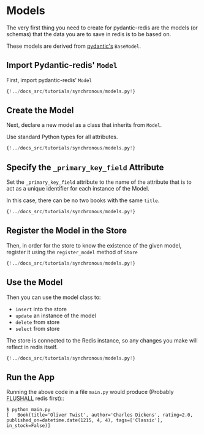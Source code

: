 # Models

The very first thing you need to create for pydantic-redis are the models (or schemas) that
the data you are to save in redis is to be based on.

These models are derived from [pydantic's](https://docs.pydantic.dev/) `BaseModel`.

## Import Pydantic-redis' `Model`

First, import pydantic-redis' `Model`

```Python hl_lines="5"
{!../docs_src/tutorials/synchronous/models.py!}
```

## Create the Model

Next, declare a new model as a class that inherits from `Model`.

Use standard Python types for all attributes.

```Python hl_lines="8-15"
{!../docs_src/tutorials/synchronous/models.py!}
```

## Specify the `_primary_key_field` Attribute

Set the `_primary_key_field` attribute to the name of the attribute
that is to act as a unique identifier for each instance of the Model.

In this case, there can be no two books with the same `title`.

```Python hl_lines="9"
{!../docs_src/tutorials/synchronous/models.py!}
```

## Register the Model in the Store

Then, in order for the store to know the existence of the given model, 
register it using the `register_model` method of `Store`

```Python hl_lines="26"
{!../docs_src/tutorials/synchronous/models.py!}
```

## Use the Model

Then you can use the model class to:

- `insert` into the store
- `update` an instance of the model
- `delete` from store
- `select` from store

The store is connected to the Redis instance, so any changes you make will
reflect in redis itself.

```Python hl_lines="28-39"
{!../docs_src/tutorials/synchronous/models.py!}
```

## Run the App

Running the above code in a file `main.py` would produce
(Probably [FLUSHALL](https://redis.io/commands/flushall/) redis first)::

<div class="termy">

```console
$ python main.py
[   Book(title='Oliver Twist', author='Charles Dickens', rating=2.0, published_on=datetime.date(1215, 4, 4), tags=['Classic'], in_stock=False)]
```
</div>